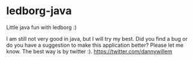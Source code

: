 ledborg-java
============

Little java fun with ledborg :)

I am still not very good in java, but I will try my best. Did you find a bug or do you have a suggestion to make this 
application better? Please let me know. The best way is by twitter :). https://twitter.com/dannywillem

